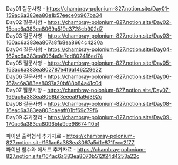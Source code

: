Day01 질문사항 - https://chambray-polonium-827.notion.site/Day01-159ac6a383ea80e1b57eece0b967ba34 <br>
Day02 질문사항 - https://chambray-polonium-827.notion.site/Day02-15eac6a383ea8069a519e3728cb902d7 <br>
Day03 질문사항 - https://chambray-polonium-827.notion.site/Day03-160ac6a383ea807a8fb8ea8664c4230a <br>
Day04 질문사항 - https://chambray-polonium-827.notion.site/Day04-162ac6a383ea8064a9e7dd802416ed74 <br>
Day05 질문사항 - https://chambray-polonium-827.notion.site/Day05-163ac6a383ea802787e4f6a146229e22 <br>
Day06 질문사항 - https://chambray-polonium-827.notion.site/Day06-167ac6a383ea8097a20bf88b84a41c0d <br>
Day07 질문사항 - https://chambray-polonium-827.notion.site/Day07-169ac6a383ea8068bf3eeea91a9d392c <br>
Day08 질문사항 - https://chambray-polonium-827.notion.site/Day08-16eac6a383ea803caeaff01bf69c79f6 <br>
Day09 추가정리 - https://chambray-polonium-827.notion.site/Day09-170ac6a383ea8096bfa9ee98674f10b1 <br>


파이썬 출력형식 추가자료 - https://chambray-polonium-827.notion.site/161ac6a383ea8067a5d1e871fecc2f77 <br>
파이썬 함수와 메서드 추가자료 - https://chambray-polonium-827.notion.site/164ac6a383ea8070b512f24d4253a22c <br>